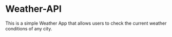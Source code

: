 # Weather-API
This is a simple Weather App that allows users to check the current weather conditions of any city.

